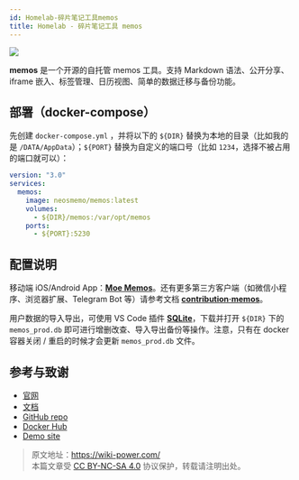 ```yaml
---
id: Homelab-碎片笔记工具memos
title: Homelab - 碎片笔记工具 memos
---
```


![](https://wiki-media-1253965369.cos.ap-guangzhou.myqcloud.com/img/202304111548420.png)

**memos** 是一个开源的自托管 memos 工具。支持 Markdown 语法、公开分享、iframe 嵌入、标签管理、日历视图、简单的数据迁移与备份功能。

## 部署（docker-compose）

先创建 `docker-compose.yml` ，并将以下的 `${DIR}` 替换为本地的目录（比如我的是 `/DATA/AppData`）；`${PORT}` 替换为自定义的端口号（比如 `1234`，选择不被占用的端口就可以）：

```yml title="docker-compose.yml"
version: "3.0"
services:
  memos:
    image: neosmemo/memos:latest
    volumes:
      - ${DIR}/memos:/var/opt/memos
    ports:
      - ${PORT}:5230
```

## 配置说明

移动端 iOS/Android App：[**Moe Memos**](https://memos.moe/)。还有更多第三方客户端（如微信小程序、浏览器扩展、Telegram Bot 等）请参考文档 [**contribution·memos**](https://github.com/usememos/memos#contribution)。

用户数据的导入导出，可使用 VS Code 插件 [**SQLite**](https://marketplace.visualstudio.com/items?itemName=alexcvzz.vscode-sqlite)，下载并打开 `${DIR}` 下的 `memos_prod.db` 即可进行增删改查、导入导出备份等操作。注意，只有在 docker 容器关闭 / 重启的时候才会更新 `memos_prod.db` 文件。

## 参考与致谢

- [官网](https://usememos.com/)
- [文档](https://usememos.com/docs/install#docker-compose)
- [GitHub repo](https://github.com/usememos/memos)
- [Docker Hub](https://hub.docker.com/r/neosmemo/memos)
- [Demo site](https://demo.usememos.com/)

> 原文地址：<https://wiki-power.com/>  
> 本篇文章受 [CC BY-NC-SA 4.0](https://creativecommons.org/licenses/by/4.0/deed.zh) 协议保护，转载请注明出处。
